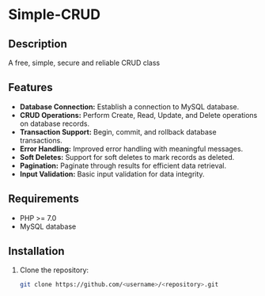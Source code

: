# Simple-CRUD

## Description

A free, simple, secure and reliable CRUD class

## Features

- **Database Connection:** Establish a connection to MySQL database.
- **CRUD Operations:** Perform Create, Read, Update, and Delete operations on database records.
- **Transaction Support:** Begin, commit, and rollback database transactions.
- **Error Handling:** Improved error handling with meaningful messages.
- **Soft Deletes:** Support for soft deletes to mark records as deleted.
- **Pagination:** Paginate through results for efficient data retrieval.
- **Input Validation:** Basic input validation for data integrity.

## Requirements

- PHP >= 7.0
- MySQL database

## Installation

1. Clone the repository:

   ```bash
   git clone https://github.com/<username>/<repository>.git
